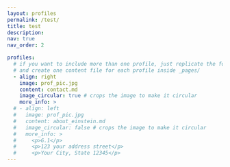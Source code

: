 ```yaml
---
layout: profiles
permalink: /test/
title: test
description:
nav: true
nav_order: 2

profiles:
  # if you want to include more than one profile, just replicate the following block
  # and create one content file for each profile inside _pages/
  - align: right
    image: prof_pic.jpg
    content: contact.md
    image_circular: true # crops the image to make it circular
    more_info: >
  # - align: left
  #   image: prof_pic.jpg
  #   content: about_einstein.md
  #   image_circular: false # crops the image to make it circular
  #   more_info: >
  #     <p>G.1</p>
  #     <p>123 your address street</p>
  #     <p>Your City, State 12345</p>
---
```


<!-- ---


layout: profiles
permalink: /teaching/
title: teaching
description: Teaching Expereiences
nav: true
nav_order: 2


profiles:
   # if you want to include more than one profile, just replicate the following block
   # and create one content file for each profile inside _pages/
   - align: right
     image: prof_pic.jpg
     content: teaching_experiece.md
     image_circular: false # crops the image to make it circular
     more_info: >
       <p>G.17 Informatics forum</p>
       <p></p>
       <p>Your City, State 12345</p>
---
Demonstrator - <a href="https://opencourse.inf.ed.ac.uk/mob" target="_blank">Introduction to Mobile Robotics</a> , School of Informatics, The Univerisity of Edinburgh 09.2023 - 12.2023

<ul>
  <li>Delivered a lecture on robot control system</li>
  <li>Hosted Lab and Q&A sessions</li>
</ul>

Instructor - Robotics Club, Stamford Endowed Schools 12.2018 - 01.2020 -->